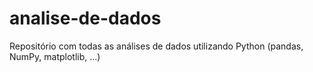 # analise-de-dados
Repositório com todas as análises de dados utilizando Python (pandas, NumPy, matplotlib, ...)
